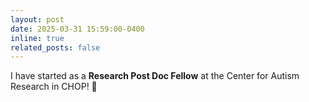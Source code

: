 ```yaml
---
layout: post
date: 2025-03-31 15:59:00-0400
inline: true
related_posts: false
---
```


I have started as a <strong>Research Post Doc Fellow</strong> at the Center for Autism Research in CHOP! :tada: